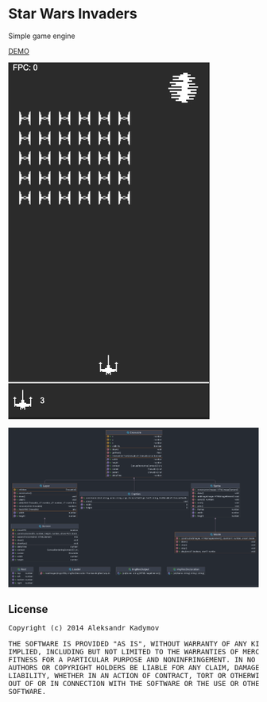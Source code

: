 Star Wars Invaders
==================

Simple game engine

[DEMO](https://htmlpreview.github.io/?https://github.com/kadymov/star-wars-invaders/blob/master/dist/index.htm)

![Game - Star Wars Invaders](https://raw.githubusercontent.com/kadymov/star-wars-invaders/master/resources/scr.jpg)

![Game Engine UML](https://raw.githubusercontent.com/kadymov/star-wars-invaders/master/resources/uml.png)

License
-------
<pre>
Copyright (c) 2014 Aleksandr Kadymov

THE SOFTWARE IS PROVIDED "AS IS", WITHOUT WARRANTY OF ANY KIND, EXPRESS OR
IMPLIED, INCLUDING BUT NOT LIMITED TO THE WARRANTIES OF MERCHANTABILITY,
FITNESS FOR A PARTICULAR PURPOSE AND NONINFRINGEMENT. IN NO EVENT SHALL THE
AUTHORS OR COPYRIGHT HOLDERS BE LIABLE FOR ANY CLAIM, DAMAGES OR OTHER
LIABILITY, WHETHER IN AN ACTION OF CONTRACT, TORT OR OTHERWISE, ARISING FROM,
OUT OF OR IN CONNECTION WITH THE SOFTWARE OR THE USE OR OTHER DEALINGS IN THE
SOFTWARE.</pre>
